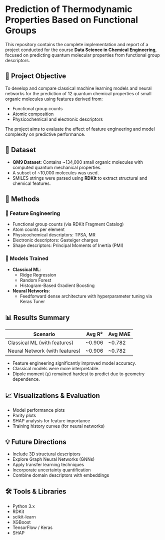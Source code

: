 # Prediction of Thermodynamic Properties Based on Functional Groups

This repository contains the complete implementation and report of a project conducted for the course **Data Science in Chemical Engineering**, focused on predicting quantum molecular properties from functional group descriptors.

## 📌 Project Objective

To develop and compare classical machine learning models and neural networks for the prediction of 12 quantum chemical properties of small organic molecules using features derived from:
- Functional group counts
- Atomic composition
- Physicochemical and electronic descriptors

The project aims to evaluate the effect of feature engineering and model complexity on predictive performance.

## 🧪 Dataset

- **QM9 Dataset**: Contains ~134,000 small organic molecules with computed quantum mechanical properties.
- A subset of ~10,000 molecules was used.
- SMILES strings were parsed using **RDKit** to extract structural and chemical features.

## 🧰 Methods

### 🔬 Feature Engineering
- Functional group counts (via RDKit Fragment Catalog)
- Atom counts per element
- Physicochemical descriptors: TPSA, MR
- Electronic descriptors: Gasteiger charges
- Shape descriptors: Principal Moments of Inertia (PMI)

### 🤖 Models Trained
- **Classical ML**:
  - Ridge Regression
  - Random Forest
  - Histogram-Based Gradient Boosting
- **Neural Networks**:
  - Feedforward dense architecture with hyperparameter tuning via Keras Tuner

## 📊 Results Summary

| Scenario | Avg R² | Avg MAE |
|----------|--------|---------|
| Classical ML (with features) | ~0.906 | ~0.782 |
| Neural Network (with features) | ~0.906 | ~0.782 |

- Feature engineering significantly improved model accuracy.
- Classical models were more interpretable.
- Dipole moment (μ) remained hardest to predict due to geometry dependence.

## 📈 Visualizations & Evaluation
- Model performance plots
- Parity plots
- SHAP analysis for feature importance
- Training history curves (for neural networks)

## 💡 Future Directions

- Include 3D structural descriptors
- Explore Graph Neural Networks (GNNs)
- Apply transfer learning techniques
- Incorporate uncertainty quantification
- Combine domain descriptors with embeddings

## 🛠️ Tools & Libraries

- Python 3.x
- RDKit
- scikit-learn
- XGBoost
- TensorFlow / Keras
- SHAP


